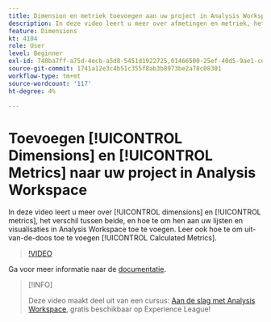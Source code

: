 ```yaml
---
title: Dimension en metriek toevoegen aan uw project in Analysis Workspace
description: In deze video leert u meer over afmetingen en metriek, het verschil tussen de dimensies en metriek en hoe u deze kunt toevoegen aan uw tabellen en visualisaties in Analysis Workspace. Leer ook hoe te om uit-van-de-doos Berekende Metriek toe te voegen.
feature: Dimensions
kt: 4104
role: User
level: Beginner
exl-id: 748ba7ff-a75d-4ecb-a5d8-5451d1922725,01466500-25ef-40d5-9ae1-ce1e0e92b0b5
source-git-commit: 1741a12e3c4b51c355f8ab3b8973be2a78c08301
workflow-type: tm+mt
source-wordcount: '117'
ht-degree: 4%

---
```


# Toevoegen [!UICONTROL Dimensions] en [!UICONTROL Metrics] naar uw project in Analysis Workspace

In deze video leert u meer over [!UICONTROL dimensions] en [!UICONTROL metrics], het verschil tussen beide, en hoe te om hen aan uw lijsten en visualisaties in Analysis Workspace toe te voegen. Leer ook hoe te om uit-van-de-doos toe te voegen [!UICONTROL Calculated Metrics].

>[!VIDEO](https://video.tv.adobe.com/v/30606/?quality=12)

Ga voor meer informatie naar de [documentatie](https://experienceleague.adobe.com/docs/analytics/analyze/analysis-workspace/components/analysis-workspace-components.html).

>[!INFO]
>
> Deze video maakt deel uit van een cursus: [Aan de slag met Analysis Workspace](https://experienceleague.adobe.com/?recommended=Analytics-U-1-2020.1.workspace), gratis beschikbaar op Experience League!
